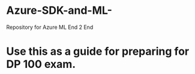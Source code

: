 # Azure-SDK-and-ML-
Repository for Azure ML End 2 End 

# Use this as a guide for preparing for DP 100 exam. 
